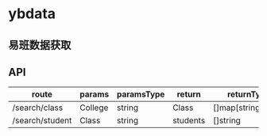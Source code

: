 # ybdata
易班数据获取
---
## API
| route | params | paramsType | return | returnType | remark |
|-|-|-|-|-|-|
| /search/class | College | string | Class | []map[string]string | |
| /search/student | Class | string | students  | []string | |
